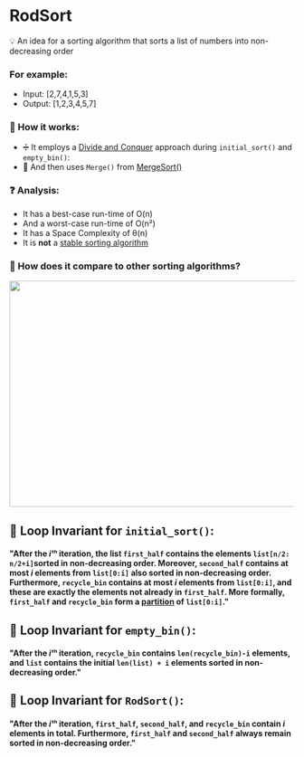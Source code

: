 # RodSort

💡 An idea for a sorting algorithm that sorts a list of numbers into non-decreasing order
### For example: 
- Input: [2,7,4,1,5,3]
- Output: [1,2,3,4,5,7]

### 🔧 How it works:
- ➗ It employs a [Divide and Conquer](https://www.geeksforgeeks.org/divide-and-conquer-algorithm-introduction/) approach during `initial_sort()` and `empty_bin()`:
- 🔀 And then uses `Merge()` from [MergeSort()](https://www.geeksforgeeks.org/merge-sort/)

### ❓ **Analysis:**
- It has a best-case run-time of O(n)
- And a worst-case run-time of O(n²)
- It has a Space Complexity of θ(n)
- It is **not** a [stable sorting algorithm](https://www.geeksforgeeks.org/stability-in-sorting-algorithms/) 

### 🤔 How does it compare to other sorting algorithms?
<img src="https://user-images.githubusercontent.com/96544001/184625085-fe4c0529-ae2b-47be-a9ca-a530e46f8141.png" width="700" height="400" />

## 🔁 Loop Invariant for `initial_sort()`:
#### "After the *iᵗʰ* iteration, the list `first_half` contains the elements `list[n/2: n/2+i]`sorted in non-decreasing order. Moreover, `second_half` contains at most *i* elements from `list[0:i]` also sorted in non-decreasing order. Furthermore, `recycle_bin` contains at most *i* elements from `list[0:i]`, and these are exactly the elements not already in `first_half`. More formally, `first_half` and `recycle_bin` form a [partition](https://en.wikipedia.org/wiki/Partition_of_a_set) of `list[0:i]`."

## 🔁 Loop Invariant for `empty_bin()`:
#### "After the *iᵗʰ* iteration, `recycle_bin` contains `len(recycle_bin)-i` elements, and `list` contains the initial `len(list) + i` elements sorted in non-decreasing order."

## 🔁 Loop Invariant for `RodSort()`:
#### "After the *iᵗʰ* iteration, `first_half`, `second_half`, and `recycle_bin` contain *i* elements in total. Furthermore, `first_half` and `second_half` always remain sorted in non-decreasing order."

